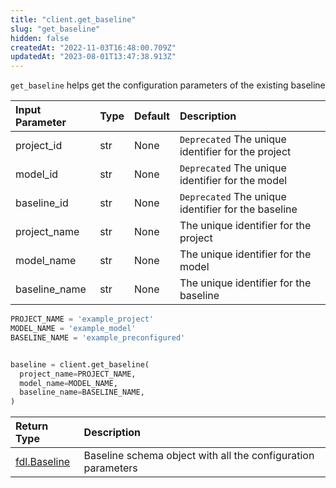 ```yaml
---
title: "client.get_baseline"
slug: "get_baseline"
hidden: false
createdAt: "2022-11-03T16:48:00.709Z"
updatedAt: "2023-08-01T13:47:38.913Z"
---
```

`get_baseline` helps get the configuration parameters of the existing baseline

| Input Parameter | Type | Default | Description                                         |
| :-------------- | :--- | :------ | :-------------------------------------------------- |
| project_id      | str  | None    | `Deprecated` The unique identifier for the project  |
| model_id        | str  | None    | `Deprecated` The unique identifier for the model    |
| baseline_id     | str  | None    | `Deprecated` The unique identifier for the baseline |
| project_name    | str  | None    | The unique identifier for the project               |
| model_name      | str  | None    | The unique identifier for the model                 |
| baseline_name   | str  | None    | The unique identifier for the baseline              |

```python Usage
PROJECT_NAME = 'example_project'
MODEL_NAME = 'example_model'
BASELINE_NAME = 'example_preconfigured'


baseline = client.get_baseline(
  project_name=PROJECT_NAME,
  model_name=MODEL_NAME,
  baseline_name=BASELINE_NAME,
)
```

| Return Type                     | Description                                                  |
| :------------------------------ | :----------------------------------------------------------- |
| [fdl.Baseline](ref:fdlbaseline) | Baseline schema object with all the configuration parameters |
